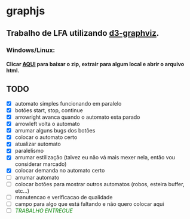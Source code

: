 # graphjs

## Trabalho de LFA utilizando [d3-graphviz](https://github.com/magjac/d3-graphviz).


### Windows/Linux:

#### Clicar [AQUI](https://codeload.github.com/ERTHang/graphjs/zip/master) para baixar o zip, extrair para algum local e abrir o arquivo html.


## TODO
- [x] automato simples funcionando em paralelo
- [x] botões start, stop, continue
- [x] arrowright avanca quando o automato esta parado
- [x] arrowleft volta o automato
- [x] arrumar alguns bugs dos botões
- [x] colocar o automato certo
- [x] atualizar automato
- [x] paralelismo
- [x] arrumar estilização (talvez eu não vá mais mexer nela, então vou considerar marcado)
- [x] colocar demanda no automato certo
- [ ] arrumar automato
- [ ] colocar botões para mostrar outros automatos (robos, esteira buffer, etc...)
- [ ] manutencao e verificacao de qualidade
- [ ] campo para algo que está faltando e não quero colocar aqui
- [ ] <font color='green'><em>TRABALHO ENTREGUE</em></font>
